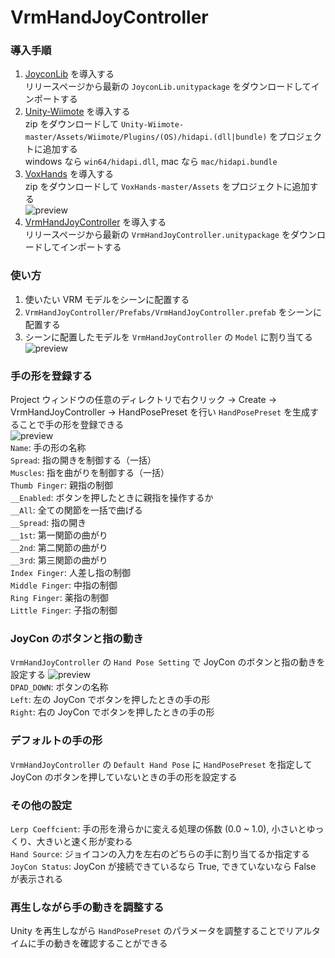 # VrmHandJoyController

### 導入手順

1. [JoyconLib](https://github.com/tenonno/JoyconLib/releases) を導入する  
リリースページから最新の `JoyconLib.unitypackage` をダウンロードしてインポートする  
1. [Unity-Wiimote](https://github.com/Flafla2/Unity-Wiimote) を導入する  
zip をダウンロードして `Unity-Wiimote-master/Assets/Wiimote/Plugins/(OS)/hidapi.(dll|bundle)` をプロジェクトに追加する  
windows なら `win64/hidapi.dll`, mac なら `mac/hidapi.bundle`
1. [VoxHands](https://github.com/hiroki-o/VoxHands) を導入する  
zip をダウンロードして `VoxHands-master/Assets` をプロジェクトに追加する  
![preview](https://i.gyazo.com/4d174fe4eb298e3e422d6c1c4829d2f4.png)  
1. [VrmHandJoyController](https://github.com/tenonno/VrmHandJoyController/releases) を導入する  
リリースページから最新の `VrmHandJoyController.unitypackage` をダウンロードしてインポートする  

### 使い方
1. 使いたい VRM モデルをシーンに配置する  
1. `VrmHandJoyController/Prefabs/VrmHandJoyController.prefab` をシーンに配置する  
1. シーンに配置したモデルを `VrmHandJoyController` の `Model` に割り当てる  
![preview](https://i.gyazo.com/386e16e184082fb5af06e8593ea5c088.png)  

### 手の形を登録する
Project ウィンドウの任意のディレクトリで右クリック -> Create -> VrmHandJoyController -> HandPosePreset を行い `HandPosePreset` を生成することで手の形を登録できる  
![preview](https://i.gyazo.com/9e8920ca03cfd28f44b5eb9b54f479fa.png)  
`Name`: 手の形の名称  
`Spread`: 指の開きを制御する（一括）  
`Muscles`: 指を曲がりを制御する（一括）  
`Thumb Finger`: 親指の制御  
`__Enabled`: ボタンを押したときに親指を操作するか  
`__All`: 全ての関節を一括で曲げる  
`__Spread`: 指の開き  
`__1st`: 第一関節の曲がり  
`__2nd`: 第二関節の曲がり  
`__3rd`: 第三関節の曲がり  
`Index Finger`: 人差し指の制御  
`Middle Finger`: 中指の制御  
`Ring Finger`: 薬指の制御  
`Little Finger`: 子指の制御  

### JoyCon のボタンと指の動き
`VrmHandJoyController` の `Hand Pose Setting` で JoyCon のボタンと指の動きを設定する
![preview](https://i.gyazo.com/932f67f341054b5ff0fe455e5ed5d991.png)  
`DPAD_DOWN`: ボタンの名称  
`Left`: 左の JoyCon でボタンを押したときの手の形  
`Right`: 右の JoyCon でボタンを押したときの手の形  

### デフォルトの手の形
`VrmHandJoyController` の `Default Hand Pose` に `HandPosePreset` を指定して JoyCon のボタンを押していないときの手の形を設定する  

### その他の設定
`Lerp Coeffcient`: 手の形を滑らかに変える処理の係数 (0.0 ~ 1.0), 小さいとゆっくり、大きいと速く形が変わる  
`Hand Source`: ジョイコンの入力を左右のどちらの手に割り当てるか指定する
`JoyCon Status`: JoyCon が接続できているなら True, できていないなら False が表示される   

### 再生しながら手の動きを調整する
Unity を再生しながら `HandPosePreset` のパラメータを調整することでリアルタイムに手の動きを確認することができる
